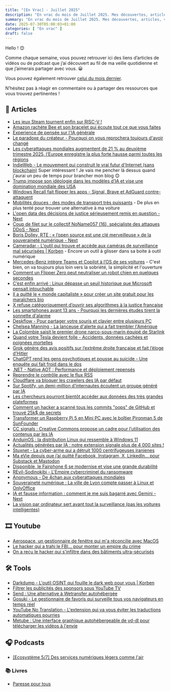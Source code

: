 ```yaml
---
title: "[En Vrac] - Juillet 2025"
description: "En vrac du mois de Juillet 2025. Mes découvertes, articles, vidéos et écoute qui m'ont intéressé et que je veux partager."
summary: "En vrac du mois de Juillet 2025. Mes découvertes, articles, vidéos et écoute qui m'ont intéressé et que je veux partager."
date: 2025-07-30T05:00:03+01:00
categories: [ "En vrac" ]
draft: false
---
```


Hello ! 😊

Comme chaque semaine, vous pouvez retrouver ici des liens d’articles de vidéos ou de podcast que j’ai découvert au fil de ma veille quotidienne et que j’aimerais partager avec vous. 😀

Vous pouvez également retrouver [celui du mois dernier](https://blog.victorprouff.fr/en-vracs/2025-06-25-envrac-juin/).

N’hésitez pas à réagir en commentaire ou à partager des ressources que vous trouvez pertinentes !

## 📖 Articles
- [Les jeux Steam tournent enfin sur RISC-V !](https://korben.info/jeux-steam-tournent-enfin-risc-v-revolution.html)
- [Amazon rachète Bee et son bracelet qui écoute tout ce que vous faites](https://next.ink/193341/amazon-rachete-bee-et-son-bracelet-qui-ecoute-tout-ce-que-vous-faites/)
- [Experience de pensée sur l'IA générale](https://www.standblog.org/blog/post/2025/07/23/Experience-de-pensee-sur-l-IA-generale)
- [Le paradoxe du créateur - Pourquoi on vous reprochera toujours d'avoir changé](https://korben.info/paradoxe-createur-pourquoi-vous-reprochera-toujours.html)
- [Les cyberattaques mondiales augmentent de 21 % au deuxième trimestre 2025, l’Europe enregistre la plus forte hausse parmi toutes les régions](https://www.undernews.fr/reseau-securite/les-cyberattaques-mondiales-augmentent-de-21-au-deuxieme-trimestre-2025-leurope-enregistre-la-plus-forte-hausse-parmi-toutes-les-regions.html)
- [IndieWeb - Le mouvement qui construit le vrai futur d'Internet (sans blockchain)](https://korben.info/indieweb-mouvement-alternatif-decentralise.html) Super intéressant ! Je vais me pencher là dessus quand j'aurai un peu de temps pour brancher mon blog 😊
- [Trump impose son idéologie dans les modèles d’IA et vise une domination mondiale des USA](https://next.ink/193440/trump-impose-son-ideologie-dans-les-modeles-dia-et-vise-une-domination-mondiale-des-usa/)
- [Windows Recall fait flipper les apps - Signal, Brave et AdGuard contre-attaquent](https://korben.info/windows-recall-fait-flipper-apps-signal.html)
- [Mobilités douces : des modes de transport très puissants](https://nosgestesclimat.fr/blog/mobilites/mobilites-douces-modes-transport-puissants) - De plus en plus tenté pour trouver une alternative à ma voiture
- [L'open data des décisions de justice sérieusement remis en question - Next](https://next.ink/192576/lopen-data-des-decisions-de-justice-serieusement-remis-en-question/)
- [Coup de filet sur le collectif NoName057 (16), spécialiste des attaques DDoS - Next](https://next.ink/192725/coup-de-filet-sur-le-collectif-noname057-16-specialiste-des-attaques-ddos/)
- [Boris Dolley, RTE : « l’open source est une clé merveilleuse » de la souveraineté numérique - Next](https://next.ink/191689/boris-dolley-rte-lopen-source-est-une-cle-merveilleuse-de-la-souverainete-numerique/)
- [Cameradar - L'outil qui trouve et accède aux caméras de surveillance mal sécurisées | Korben](https://korben.info/cameradar-scanner-rtsp-cameras-surveillance-test-securite.html) - Encore un outil à glisser dans sa boite à outil numérique
- [Mercedes-Benz intègre Teams et Copilot à l’OS de ses voitures](https://next.ink/192796/mercedes-benz-integre-teams-et-copilot-a-los-de-ses-voitures/) - C'est bien, on va toujours plus loin vers la sobriété, la simplicité et l'ouverture
- [Comment un Flipper Zero peut neutraliser un robot chien en quelques secondes](https://korben.info/flipper-zero-peut-neutraliser-robot-chien.html)
- [C’est enfin arrivé : Linux dépasse un seuil historique que Microsoft pensait intouchable](https://www.lesnumeriques.com/informatique/c-est-enfin-arrive-linux-depasse-un-seuil-historique-que-microsoft-pensait-intouchable-n239977.html)
- [Il a quitté le « monde capitaliste » pour créer un site gratuit pour les maraîchers bio](https://reporterre.net/Il-a-quitte-le-monde-capitaliste-pour-creer-un-site-gratuit-pour-les-maraichers-bio)
- [X refuse catégoriquement d’ouvrir ses algorithmes à la justice française](https://next.ink/193091/x-refuse-categoriquement-douvrir-ses-algorithmes-a-la-justice-francaise/)
- [Les smartphones avant 13 ans - Pourquoi les dernières études tirent la sonnette d'alarme](https://korben.info/smartphones-avant-ans-pourquoi-dernieres-etudes.html)
- [Deskflow - Pour partager votre souris et clavier entre plusieurs PC](https://korben.info/deskflow-outil-open-source-ultime-partager.html)
- [Chelsea Manning - La lanceuse d'alerte qui a fait trembler l'Amérique](https://korben.info/chelsea-manning-hackeuse-transgenre-wikileaks.html)
- [La Colombie saisit le premier drone narco-sous-marin équipé de Starlink](https://korben.info/colombie-saisit-premier-drone-narco-sous-marin-equipe.html)
- [Quand votre Tesla devient folle - Accidents, données cachées et poignées mortelles](https://korben.info/colombie-saisit-premier-drone-narco-sous-marin-equipe.html)
- [Grok génère des avis positifs sur l’extrême droite française et fait l’éloge d’Hitler](https://next.ink/191598/grok-genere-des-avis-positifs-sur-lextreme-droite-francaise-et-fait-leloge-dhitler/)
- [ChatGPT rend les gens psychotiques et pousse au suicide - Une enquête qui fait froid dans le dos](https://korben.info/chatgpt-psychose-therapie-ia-dangers.html)
- [.NET - Native AOT : Performance et déploiement repensés](https://anceret-matthieu.fr/2025/07/.net-native-aot-performance-et-d%C3%A9ploiement-repens%C3%A9s/)
- [Reprendre le contrôle avec le flux RSS](https://restez-curieux.ovh/2025/07/09/reprendre-le-controle-avec-le-flux-rss/)
- [Cloudflare va bloquer les crawlers des IA par défaut](https://next.ink/190547/cloudflare-va-bloquer-les-crawlers-des-ia-par-defaut/)
- [Sur Spotify, un demi-million d’internautes écoutent un groupe généré par IA](https://next.ink/brief_article/sur-spotify-un-demi-million-dinternautes-ecoutent-un-groupe-genere-par-ia/)
- [Les chercheurs pourront bientôt accéder aux données des très grandes plateformes](https://next.ink/brief_article/les-chercheurs-pourront-bientot-acceder-aux-donnees-des-tres-grandes-plateformes/)
- [Comment un hacker a scanné tous les commits "oops" de GitHub et trouvé 25k$ de secrets](https://korben.info/hacker-scanne-tous-commits-oops-github.html)
- [Transformer un Raspberry Pi 5 en Mini PC avec le boîtier Pironman 5 de SunFounder](https://www.aukfood.fr/pironman-5-raspberry-pi-mini-pc/)
- [CC signals : Creative Commons propose un cadre pour l’utilisation des contenus par les IA](https://next.ink/190766/cc-signals-creative-commons-propose-un-cadre-pour-lutilisation-des-contenus-par-les-ia/)
- [AnduinOS : la distribution Linux qui ressemble à Windows 11](https://blog.shevarezo.fr/post/2025/07/03/anduinos-distribution-linux-ressemble-windows-11)
- [Actualités générées par IA : notre extension signale plus de 4 000 sites !](https://next.ink/187365/actualites-generees-par-ia-notre-extension-signale-plus-de-4-000-sites/)
- [Stuxnet - La cyber-arme qui a détruit 1000 centrifugeuses iranienes](https://korben.info/stuxnet-cyber-arme-centrifugeuses-iran.html)
- [Ma eVie depuis que j’ai quitté Facebook, Instagram, X, LinkedIn… pour Substack et Mastodon](https://tcrouzet.com/2025/07/04/ma-evie-3-0/)
- [Disponible, le Fairphone 6 se modernise et vise une grande durabilité](https://next.ink/189730/disponible-le-fairphone-6-se-modernise-et-vise-une-grande-durabilite/)
- [REvil-Sodinokibi - L'Empire cybercriminel du ransomware](https://korben.info/revil-sodinokibi-empire-cybercriminel-ransomware.html)
- [Anonymous - De 4chan aux cyberattaques mondiales](https://korben.info/histoire-anonymous-collectif-hacker-legendaire.html)
- [Souveraineté numérique : La ville de Lyon compte passer à Linux et OnlyOffice](https://www.linuxtricks.fr/news/10-logiciels-libres/573-souverainete-numerique-la-ville-de-lyon-compte-passer-a-linux-et-onlyoffice/)
- [IA et fausse information : comment je me suis bagarré avec Gemini - Next](https://next.ink/190383/comment-je-me-suis-bagarre-avec-gemini/)
- [La vision par ordinateur sert avant tout la surveillance (pas les voitures intelligentes)](https://next.ink/190362/la-vision-par-ordinateur-sert-avant-tout-la-surveillance-pas-les-voitures-intelligentes/)

## 🎞️ Youtube
- [Aerospace, un gestionnaire de fenêtre qui m'a réconcilie avec MacOS](https://www.youtube.com/watch?v=MLvcmEhcTbM)
- [Le hacker qui a trahi le FBI… pour monter un empire du crime](https://www.youtube.com/watch?v=RIqpXiedS0E)
- [On a reçu le hacker qui s'infiltre dans des bâtiments ultra-sécurisés](https://www.youtube.com/watch?v=L7dnmHnJbww)

## 🛠️ Tools
- [Darkdump - L'outil OSINT qui fouille le dark web pour vous | Korben](https://korben.info/darkdump-outil-osint-fouille-dark-web.html)
- [Filtrer les publicités des sponsors sous YouTube TV](https://domopi.eu/bloquer-les-publicites-sur-youtube-tv/)
- [Send : Une alternative à Wetransfer autohébergée](https://www.linuxtricks.fr/wiki/send-une-alternative-a-wetransfer-autohebergee)
- [Gosuki - Le gestionnaire de favoris qui surveille tous vos navigateurs en temps réel](https://korben.info/gosuki-gestionnaire-favoris-multi-navigateurs-temps-reel.html)
- [YouTube No Translation - L'extension qui va vous éviter les traductions automatiques pourries](https://korben.info/youtube-translation-extension-sauver-vos-nerfs.html)
- [Metube : Une interface graphique autohébergeable de yd-dl pour télécharger les vidéos à l'envie](https://github.com/alexta69/metube)

## 🎧 Podcasts
- [[Ecosystème 5/7] Des services numériques légers comme l'air](https://open.spotify.com/episode/6KQLDTGqE3YUacQnSU9Jm8?si=53db903d3ee24b81)

### 📚 Livres
- [Paresse pour tous](https://blogz.zaclys.com/depuis-les-gorces/lecture-paresse-pour-tous)
